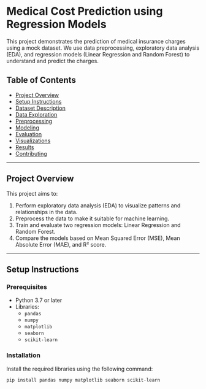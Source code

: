 # Medical Cost Prediction using Regression Models

This project demonstrates the prediction of medical insurance charges using a mock dataset. We use data preprocessing, exploratory data analysis (EDA), and regression models (Linear Regression and Random Forest) to understand and predict the charges.

## Table of Contents
- [Project Overview](#project-overview)
- [Setup Instructions](#setup-instructions)
- [Dataset Description](#dataset-description)
- [Data Exploration](#data-exploration)
- [Preprocessing](#preprocessing)
- [Modeling](#modeling)
- [Evaluation](#evaluation)
- [Visualizations](#visualizations)
- [Results](#results)
- [Contributing](#contributing)

---

## Project Overview

This project aims to:
1. Perform exploratory data analysis (EDA) to visualize patterns and relationships in the data.
2. Preprocess the data to make it suitable for machine learning.
3. Train and evaluate two regression models: Linear Regression and Random Forest.
4. Compare the models based on Mean Squared Error (MSE), Mean Absolute Error (MAE), and R² score.

---

## Setup Instructions

### Prerequisites
- Python 3.7 or later
- Libraries:
  - `pandas`
  - `numpy`
  - `matplotlib`
  - `seaborn`
  - `scikit-learn`

### Installation
Install the required libraries using the following command:
```bash
pip install pandas numpy matplotlib seaborn scikit-learn
